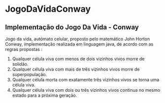 # JogoDaVidaConway
<h2>Implementação do Jogo Da Vida - Conway</h2>

<p>Jogo da vida, autómato celular, proposto pelo matemático John Horton Conway, implementação realizada em linguagem java, de acordo com as regras propostas :</p>
<ol>
  <li>Qualquer célula viva com menos de dois vizinhos vivos morre de solidão.</li>
  <li>Qualquer célula viva com mais de três vizinhos vivos morre de superpopulação.</li>
  <li>Qualquer célula morta com exatamente três vizinhos vivos se torna uma célula viva.</li>
  <li>Qualquer célula viva com dois ou três vizinhos vivos continua no mesmo estado para a próxima geração.</li>
</ol>
